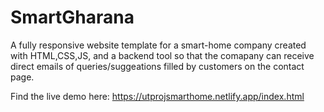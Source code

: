 
# SmartGharana

A fully responsive website template for a smart-home company created with HTML,CSS,JS, and a backend tool so that the comapany can receive direct emails of queries/suggeations filled by customers on the contact page.


Find the live demo here: https://utprojsmarthome.netlify.app/index.html

